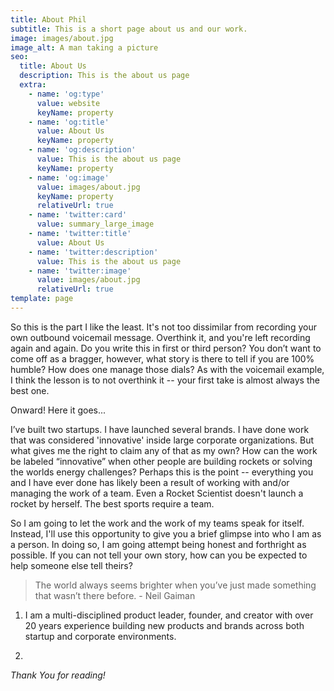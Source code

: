 ```yaml
---
title: About Phil
subtitle: This is a short page about us and our work.
image: images/about.jpg
image_alt: A man taking a picture
seo:
  title: About Us
  description: This is the about us page
  extra:
    - name: 'og:type'
      value: website
      keyName: property
    - name: 'og:title'
      value: About Us
      keyName: property
    - name: 'og:description'
      value: This is the about us page
      keyName: property
    - name: 'og:image'
      value: images/about.jpg
      keyName: property
      relativeUrl: true
    - name: 'twitter:card'
      value: summary_large_image
    - name: 'twitter:title'
      value: About Us
    - name: 'twitter:description'
      value: This is the about us page
    - name: 'twitter:image'
      value: images/about.jpg
      relativeUrl: true
template: page
---
```

So this is the part I like the least. It's not too dissimilar from recording your own outbound voicemail message. Overthink it, and you're left recording again and again. Do you write this in first or third person? You don’t want to come off as a bragger, however, what story is there to tell if you are 100% humble? How does one manage those dials? As with the voicemail example, I think the lesson is to not overthink it -- your first take is almost always the best one.

Onward! Here it goes...

I’ve built two startups. I have launched several brands. I have done work that was considered 'innovative' inside large corporate organizations. But what gives me the right to claim any of that as my own? How can the work be labeled “innovative” when other people are building rockets or solving the worlds energy challenges? Perhaps this is the point -- everything you and I have ever done has likely been a result of working with and/or managing the work of a team. Even a Rocket Scientist doesn't launch a rocket by herself. The best sports require a team.

So I am going to let the work and the work of my teams speak for itself. Instead, I'll use this opportunity to give you a brief glimpse into who I am as a person. In doing so, I am going attempt being honest and forthright as possible. If you can not tell your own story, how can you be expected to help someone else tell theirs?

> The world always seems brighter when you’ve just made something that wasn’t there before. - Neil Gaiman

1.  I am a multi-disciplined product leader, founder, and creator with over 20 years experience building new products and brands across both startup and corporate environments.

2.

*Thank You for reading!*
